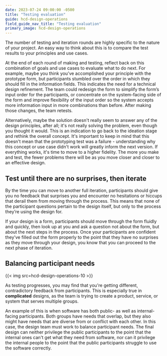 ```yaml
---
date: 2023-07-24 09:00:00 -0500
title: "Testing evaluation"
guide: hcd-design-operations
field_guide_nav_title: "Testing evaluation"
primary_image: hcd-design-operations
---
```


The number of testing and iteration rounds are highly specific to the nature of your project. An easy way to think about this is to compare the test results to your principles and use cases.

At the end of each round of making and testing, reflect back on this combination of goals and use cases to evaluate what to do next. For example, maybe you think you’ve accomplished your principle with the prototype form, but participants stumbled over the order in which they should fill in the information fields. This indicates the need for a technical design refinement. The team could redesign the form to simplify the form’s input order for the participants, or concentrate on the system-facing side of the form and improve flexibility of the input order so the system accepts more information input in more combinations than before. After making those changes, the team retests.

Alternatively, maybe the solution doesn't really seem to answer any of the design principles, after all; it's not really solving the problem, even though you thought it would. This is an indication to go back to the ideation stage and rethink the overall concept. It's important to keep in mind that this doesn't mean that the prototyping test was a failure - understanding why this concept or use case didn't work will greatly inform the next version. If everything works, it's time to move to a higher fidelity. The more you make and test, the fewer problems there will be as you move closer and closer to an effective design.


## Test until there are no surprises, then iterate

By the time you can move to another full iteration, participants should give you no feedback that surprises you and encounter no hesitations or hiccups that derail them from moving through the process. This means that none of the participant questions pertain to the design itself, but only to the process they’re using the design for.

If your design is a form, participants should move through the form fluidly and quickly, then look up at you and ask a question not about the form, but about the next steps in the process. Once your participants are confident they’ve filled out the form properly to the point that they have no surprises as they move through your design, you know that you can proceed to the next phase of iteration.


## Balancing participant needs

{{< img src=hcd-design-operations-10 >}}

As testing progresses, you may find that you're getting different, contradictory feedback from participants. This is especially true in **complicated** designs, as the team is trying to create a product, service, or system that serves multiple groups.

An example of this is when software has both public- as well as internal-facing participants. Both groups have needs that overlap, but they also might have needs that are diverse from or conflict with each other. In this case, the design team must work to balance participant needs. The final design can neither privilege the public participants to the point that the internal ones can't get what they need from software, nor can it privilege the internal people to the point that the public participants struggle to use the software correctly.
